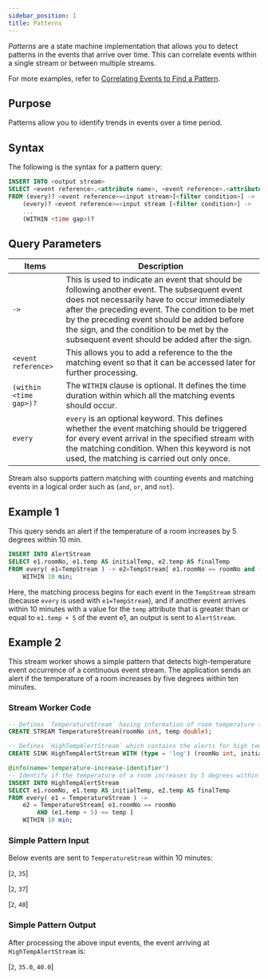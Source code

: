 ```yaml
---
sidebar_position: 1
title: Patterns
---
```


_Patterns_ are a state machine implementation that allows you to detect patterns in the events that arrive over time. This can correlate events within a single stream or between multiple streams.

For more examples, refer to [Correlating Events to Find a Pattern](../../examples/correlating-events/pattern-examples).

## Purpose

Patterns allow you to identify trends in events over a time period.

## Syntax

The following is the syntax for a pattern query:

```sql
INSERT INTO <output stream>
SELECT <event reference>.<attribute name>, <event reference>.<attribute name>, ...
FROM (every)? <event reference>=<input stream>[<filter condition>] ->
    (every)? <event reference>=<input stream [<filter condition>] ->
    ...
    (WITHIN <time gap>)?
```

## Query Parameters

| Items| Description |
|-------------------|-------------|
| `->` | This is used to indicate an event that should be following another event. The subsequent event does not necessarily have to occur immediately after the preceding event. The condition to be met by the preceding event should be added before the sign, and the condition to be met by the subsequent event should be added after the sign. |
| `<event reference>` | This allows you to add a reference to the the matching event so that it can be accessed later for further processing. |
| `(within <time gap>)?` | The `WITHIN` clause is optional. It defines the time duration within which all the matching events should occur. |
| `every` | `every` is an optional keyword. This defines whether the event matching should be triggered for every event arrival in the specified stream with the matching condition.  When this keyword is not used, the matching is carried out only once. |

Stream also supports pattern matching with counting events and matching events in a logical order such as (`and`, `or`, and `not`).

## Example 1

This query sends an alert if the temperature of a room increases by 5 degrees within 10 min.

```sql
INSERT INTO AlertStream
SELECT e1.roomNo, e1.temp AS initialTemp, e2.temp AS finalTemp
FROM every( e1=TempStream ) -> e2=TempStream[ e1.roomNo == roomNo and (e1.temp + 5) <= temp ]
    WITHIN 10 min;
```

Here, the matching process begins for each event in the `TempStream` stream (because `every` is used with `e1=TempStream`),
and if  another event arrives within 10 minutes with a value for the `temp` attribute that is greater than or equal to `e1.temp + 5` of the event e1, an output is sent to `AlertStream`.

## Example 2

This stream worker shows a simple pattern that detects high-temperature event occurrence of a continuous event stream. The application sends an alert if the temperature of a room increases by five degrees within ten minutes.

### Stream Worker Code

```sql
-- Defines `TemperatureStream` having information of room temperature such as `roomNo` and `temp`.
CREATE STREAM TemperatureStream(roomNo int, temp double);

-- Defines `HighTempAlertStream` which contains the alerts for high temperature.
CREATE SINK HighTempAlertStream WITH (type = 'log') (roomNo int, initialTemp double, finalTemp double);

@info(name='temperature-increase-identifier')
-- Identify if the temperature of a room increases by 5 degrees within 10 min.
INSERT INTO HighTempAlertStream
SELECT e1.roomNo, e1.temp AS initialTemp, e2.temp AS finalTemp
FROM every( e1 = TemperatureStream ) ->
    e2 = TemperatureStream[ e1.roomNo == roomNo
        AND (e1.temp + 5) <= temp ]
    WITHIN 10 min;
```

### Simple Pattern Input

Below events are sent to `TemperatureStream` within 10 minutes:

[`2`, `35`]

[`2`, `37`]

[`2`, `40`]

### Simple Pattern Output

After processing the above input events, the event arriving at `HighTempAlertStream` is:

[`2`, `35.0`, `40.0`]
